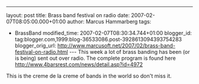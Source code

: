 ---
layout: post
title: Brass band festival on radio
date: 2007-02-07T08:05:00.000+01:00
author: Marcus Hammarberg
tags:
  - BrassBand
modified_time: 2007-02-07T08:30:34.744+01:00
blogger_id: tag:blogger.com,1999:blog-36533086.post-3928613094393754283
blogger_orig_url: http://www.marcusoft.net/2007/02/brass-band-festival-on-radio.html ---
This week a lot of brass banding has been (or is being) sent out over
radio. The complete program is found here
<http://www.4barsrest.com/news/detail.asp?id=4972>

This is the creme de la creme of bands in the world so don't miss it.
